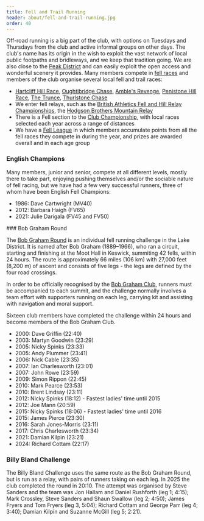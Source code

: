 ```yaml
---
title: Fell and Trail Running
header: about/fell-and-trail-running.jpg
order: 40
---
```


Off-road running is a big part of the club, with options on Tuesdays and Thursdays from the club and active informal groups on other days. The club's name has its origin in the wish to exploit the vast network of local public footpaths and bridleways, and we keep that tradition going. We are also close to the [Peak District](https://www.peakdistrict.gov.uk/home) and can easily exploit the open access and wonderful scenery it provides. Many members compete in [fell races](https://www.fellrunner.org.uk/races) and members of the club organise several local fell and trail races:

- [Hartcliff Hill Race](https://pfrac.co.uk/races/hartcliff-hill-race), [Oughtibridge Chase](https://www.oughtibridgegala.org/the-tom-holmes-gala-chase), [Amble's Revenge](https://pfrac.co.uk/races/oxspring-hunshelf-amble), [Penistone Hill Race](https://pfrac.co.uk/races/penistone-hill-race), [The Trunce](http://www.trunce.org/2022-race-dates/), [Thurlstone Chase](https://pfrac.co.uk/races/thurlstone-chase)
- We enter fell relays, such as the [British Athletics Fell and Hill Relay Championships](https://www.fellrunner.org.uk/championships/british-championships#relay), the [Hodgson Brothers Mountain Relay](https://hbmr.org.uk/)
- There is a Fell section to the [Club Championship](https://pfrac.co.uk/competitions/club-championship), with local races selected each year across a range of distances
- We have a [Fell League](https://pfrac.co.uk/competitions/fell-league) in which members accumulate points from all the fell races they compete in during the year, and prizes are awarded overall and in each age group

### English Champions

Many members, junior and senior, compete at all different levels, mostly there to take part, enjoying pushing themselves and/or the sociable nature of fell racing, but we have had a few very successful runners, three of whom have been English Fell Champions:

- 1986: Dave Cartwright (MV40)
- 2012: Barbara Haigh (FV65)
- 2021: Julie Darigala (FV45 and FV50)

#﻿## Bob Graham Round

T﻿he [Bob Graham Round](https://en.wikipedia.org/wiki/Bob_Graham_Round) is an individual fell running challenge in the Lake District. It is named after Bob Graham (1889–1966), who ran a circuit, starting and finishing at the Moot Hall in Keswick, summiting 42 fells, within 24 hours.  The route is approximately 66 miles (106 km) with 27,000 feet (8,200 m) of ascent and consists of five legs - the legs are defined by the four road crossings.

In order to be officially recognised by the [Bob Graham Club](http://bobgrahamclub.org.uk/), runners must be accompanied to each summit, and the challenge normally involves a team effort with supporters running on each leg, carrying kit and assisting with navigation and moral support.

S﻿ixteen club members have completed the challenge within 24 hours and become members of the Bob Graham Club.

- 2000: Dave Griffin (22:40)
- 2003: Martyn Goodwin (23:29)
- 2005: Nicky Spinks (23:33)
- 2005: Andy Plummer (23:41)
- 2006: Nick Cable (23:35)
- 2007: Ian Charlesworth (23:01)
- 2007: John Rowe (23:59)
- 2009: Simon Rippon (22:45)
- 2010: Mark Pearce (23:53)
- 2010: Brent Lindsay (23:11)
- 2012: Nicky Spinks (18:12) - Fastest ladies' time until 2015
- 2012: Joe Mann (20:59)
- 2015: Nicky Spinks (18:06) - Fastest ladies' time until 2016
- 2015: James Pierce (23:30)
- 2016: Sarah Jones-Morris (23:11)
- 2017: Chris Charlesworth (23:34)
- 2021: Damian Kilpin (23:21)
- 2024: Richard Cottam (22:17)

### Billy Bland Challenge

T﻿he Billy Bland Challenge uses the same route as the Bob Graham Round, but is run as a relay, with pairs of runners taking on each leg.  In 2025 the club completed the round in 20:10.  The attempt was organised by Steve Sanders and the team was Jon Hallam and Daniel Rushforth (leg 1; 4:15); Mark Crossley, Steve Sanders and Shaun Swallow (leg 2; 4:50); James Fryers and Tom Fryers (leg 3, 5:04); Richard Cottam and George Parr (leg 4; 3:40); Damian Kilpin and Suzanne McGill (leg 5; 2:21).

